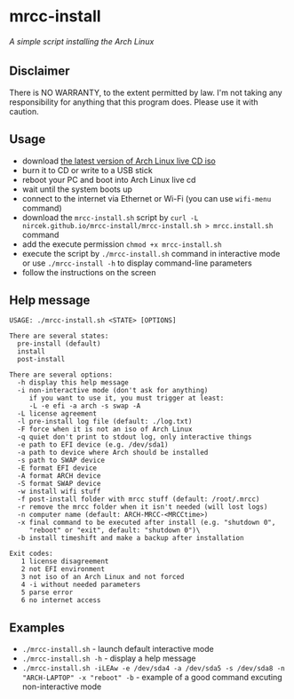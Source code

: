 # mrcc-install
###### A simple script installing the Arch Linux

## Disclaimer
There is NO WARRANTY, to the extent permitted by law.
I'm not taking any responsibility for anything that this program does.
Please use it with caution.

## Usage
 - download [the latest version of Arch Linux live CD iso](https://www.archlinux.org/download/)
 - burn it to CD or write to a USB stick
 - reboot your PC and boot into Arch Linux live cd
 - wait until the system boots up
 - connect to the internet via Ethernet or Wi-Fi (you can use `wifi-menu` command)
 - download the `mrcc-install.sh` script by `curl -L nircek.github.io/mrcc-install/mrcc-install.sh > mrcc.install.sh` command
 - add the execute permission `chmod +x mrcc-install.sh`
 - execute the script by `./mrcc-install.sh` command in interactive mode or use `./mrcc-install -h` to display command-line parameters
 - follow the instructions on the screen

## Help message
```
USAGE: ./mrcc-install.sh <STATE> [OPTIONS]

There are several states:
  pre-install (default)
  install
  post-install

There are several options:
  -h display this help message
  -i non-interactive mode (don't ask for anything)
     if you want to use it, you must trigger at least:
     -L -e efi -a arch -s swap -A
  -L license agreement
  -l pre-install log file (default: ./log.txt)
  -F force when it is not an iso of Arch Linux
  -q quiet don't print to stdout log, only interactive things
  -e path to EFI device (e.g. /dev/sda1)
  -a path to device where Arch should be installed
  -s path to SWAP device
  -E format EFI device
  -A format ARCH device
  -S format SWAP device
  -w install wifi stuff
  -f post-install folder with mrcc stuff (default: /root/.mrcc)
  -r remove the mrcc folder when it isn't needed (will lost logs)
  -n computer name (default: ARCH-MRCC-<MRCCtime>)
  -x final command to be executed after install (e.g. "shutdown 0",
     "reboot" or "exit", default: "shutdown 0")\
  -b install timeshift and make a backup after installation

Exit codes:
   1 license disagreement
   2 not EFI environment
   3 not iso of an Arch Linux and not forced
   4 -i without needed parameters
   5 parse error
   6 no internet access
```

## Examples
 - `./mrcc-install.sh` - launch default interactive mode
 - `./mrcc-install.sh -h` - display a help message
 - `./mrcc-install.sh -iLEAw -e /dev/sda4 -a /dev/sda5 -s /dev/sda8 -n "ARCH-LAPTOP" -x "reboot" -b` - example of a good command excuting non-interactive mode
